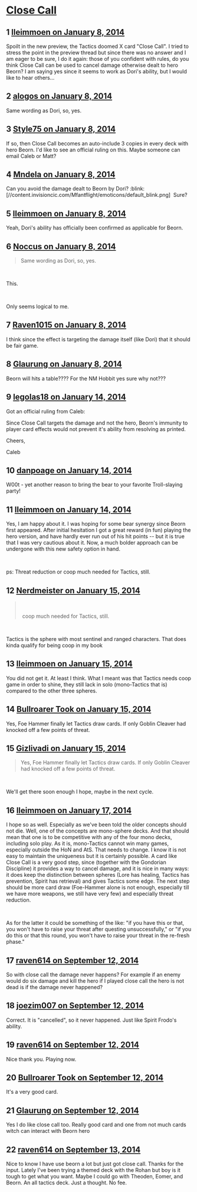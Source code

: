 # [Close Call](https://community.fantasyflightgames.com/topic/96500-close-call/)

## 1 [lleimmoen on January 8, 2014](https://community.fantasyflightgames.com/topic/96500-close-call/?do=findComment&comment=948818)

Spoilt in the new preview, the Tactics doomed X card "Close Call". I tried to stress the point in the preview thread but since there was no answer and I am eager to be sure, I do it again: those of you confident with rules, do you think Close Call can be used to cancel damage otherwise dealt to hero Beorn? I am saying yes since it seems to work as Dori's ability, but I would like to hear others...

## 2 [alogos on January 8, 2014](https://community.fantasyflightgames.com/topic/96500-close-call/?do=findComment&comment=948824)

Same wording as Dori, so, yes.

## 3 [Style75 on January 8, 2014](https://community.fantasyflightgames.com/topic/96500-close-call/?do=findComment&comment=948837)

If so, then Close Call becomes an auto-include 3 copies in every deck with hero Beorn. I'd like to see an official ruling on this. Maybe someone can email Caleb or Matt?

## 4 [Mndela on January 8, 2014](https://community.fantasyflightgames.com/topic/96500-close-call/?do=findComment&comment=948848)

Can you avoid the damage dealt to Beorn by Dori? :blink: [//content.invisioncic.com/Mfantflight/emoticons/default_blink.png]  Sure?

## 5 [lleimmoen on January 8, 2014](https://community.fantasyflightgames.com/topic/96500-close-call/?do=findComment&comment=948882)

Yeah, Dori's ability has officially been confirmed as applicable for Beorn.

## 6 [Noccus on January 8, 2014](https://community.fantasyflightgames.com/topic/96500-close-call/?do=findComment&comment=948900)

> Same wording as Dori, so, yes.

 

This.

 

Only seems logical to me.

## 7 [Raven1015 on January 8, 2014](https://community.fantasyflightgames.com/topic/96500-close-call/?do=findComment&comment=948991)

I think since the effect is targeting the damage itself (like Dori) that it should be fair game.

## 8 [Glaurung on January 8, 2014](https://community.fantasyflightgames.com/topic/96500-close-call/?do=findComment&comment=949114)

Beorn will hits a table???? For the NM Hobbit yes sure why not???

## 9 [legolas18 on January 14, 2014](https://community.fantasyflightgames.com/topic/96500-close-call/?do=findComment&comment=953754)

Got an official ruling from Caleb:

Since Close Call targets the damage and not the hero, Beorn's immunity to player card effects would not prevent it's ability from resolving as printed.

Cheers,

Caleb

## 10 [danpoage on January 14, 2014](https://community.fantasyflightgames.com/topic/96500-close-call/?do=findComment&comment=953846)

W00t - yet another reason to bring the bear to your favorite Troll-slaying party!

## 11 [lleimmoen on January 14, 2014](https://community.fantasyflightgames.com/topic/96500-close-call/?do=findComment&comment=954034)

Yes, I am happy about it. I was hoping for some bear synergy since Beorn first appeared. After initial hesitation I got a great reward (in fun) playing the hero version, and have hardly ever run out of his hit points -- but it is true that I was very cautious about it. Now, a much bolder approach can be undergone with this new safety option in hand.

 

ps: Threat reduction or coop much needed for Tactics, still.

## 12 [Nerdmeister on January 15, 2014](https://community.fantasyflightgames.com/topic/96500-close-call/?do=findComment&comment=954761)

>  
> 
>  coop much needed for Tactics, still.

 

Tactics is the sphere with most sentinel and ranged characters. That does kinda qualify for being coop in my book

## 13 [lleimmoen on January 15, 2014](https://community.fantasyflightgames.com/topic/96500-close-call/?do=findComment&comment=954837)

You did not get it. At least I think. What I meant was that Tactics needs coop game in order to shine, they still lack in solo (mono-Tactics that is) compared to the other three spheres.

## 14 [Bullroarer Took on January 15, 2014](https://community.fantasyflightgames.com/topic/96500-close-call/?do=findComment&comment=954940)

Yes, Foe Hammer finally let Tactics draw cards. If only Goblin Cleaver had knocked off a few points of threat.

## 15 [Gizlivadi on January 15, 2014](https://community.fantasyflightgames.com/topic/96500-close-call/?do=findComment&comment=955189)

> Yes, Foe Hammer finally let Tactics draw cards. If only Goblin Cleaver had knocked off a few points of threat.

 

We'll get there soon enough I hope, maybe in the next cycle.

## 16 [lleimmoen on January 17, 2014](https://community.fantasyflightgames.com/topic/96500-close-call/?do=findComment&comment=956633)

I hope so as well. Especially as we've been told the older concepts should not die. Well, one of the concepts are mono-sphere decks. And that should mean that one is to be competitive with any of the four mono decks, including solo play. As it is, mono-Tactics cannot win many games, especially outside the HoN and AtS. That needs to change. I know it is not easy to maintain the uniqueness but it is certainly possible. A card like Close Call is a very good step, since (together with the Gondorian Discipline) it provides a way to cancel damage, and it is nice in many ways: it does keep the distinction between spheres (Lore has healing, Tactics has prevention, Spirit has retrieval) and gives Tactics some edge. The next step should be more card draw (Foe-Hammer alone is not enough, especially till we have more weapons, we still have very few) and especially threat reduction.

 

As for the latter it could be something of the like: "if you have this or that, you won't have to raise your threat after questing unsuccessfully," or "if you do this or that this round, you won't have to raise your threat in the re-fresh phase."

## 17 [raven614 on September 12, 2014](https://community.fantasyflightgames.com/topic/96500-close-call/?do=findComment&comment=1260022)

So with close call the damage never happens? For example if an enemy would do six damage and kill the hero if I played close call the hero is not dead is if the damage never happened?

## 18 [joezim007 on September 12, 2014](https://community.fantasyflightgames.com/topic/96500-close-call/?do=findComment&comment=1260024)

Correct. It is "cancelled", so it never happened. Just like Spirit Frodo's ability.

## 19 [raven614 on September 12, 2014](https://community.fantasyflightgames.com/topic/96500-close-call/?do=findComment&comment=1260025)

Nice thank you. Playing now.

## 20 [Bullroarer Took on September 12, 2014](https://community.fantasyflightgames.com/topic/96500-close-call/?do=findComment&comment=1260061)

It's a very good card.

## 21 [Glaurung on September 12, 2014](https://community.fantasyflightgames.com/topic/96500-close-call/?do=findComment&comment=1260204)

Yes I do like close call too. Really good card and one from not much cards witch can interact with Beorn hero

## 22 [raven614 on September 13, 2014](https://community.fantasyflightgames.com/topic/96500-close-call/?do=findComment&comment=1260254)

Nice to know I have use beorn a lot but just got close call. Thanks for the input. Lately I've been trying a themed deck with the Rohan but boy is it tough to get what you want. Maybe I could go with Theoden, Eomer, and Beorn. An all tactics deck. Just a thought. No fee.

